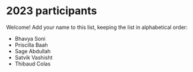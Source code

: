# 2023 participants

Welcome! Add your name to this list, keeping the list in alphabetical order:

- Bhavya Soni
- Priscilla Baah
- Sage Abdullah
- Satvik Vashisht
- Thibaud Colas
